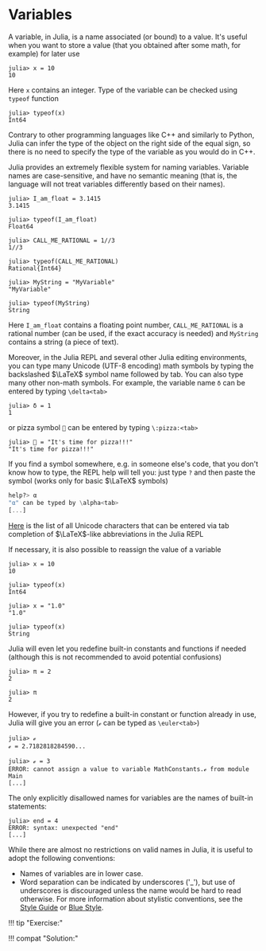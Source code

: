 # Variables

A variable, in Julia, is a name associated (or bound) to a value. It's useful when you want to store a value (that you obtained after some math, for example) for later use

```jldoctest var_declaration
julia> x = 10
10
```

Here `x` contains an integer. Type of the variable can be checked using `typeof` function

```jldoctest var_declaration
julia> typeof(x)
Int64
```

Contrary to other programming languages like C++ and similarly to Python, Julia can infer the type of the object on the right side of the equal sign, so there is no need to specify the type of the variable as you would do in C++.

Julia provides an extremely flexible system for naming variables. Variable names are case-sensitive, and have no semantic meaning (that is, the language will not treat variables differently based on their names).

```jldoctest
julia> I_am_float = 3.1415
3.1415

julia> typeof(I_am_float)
Float64

julia> CALL_ME_RATIONAL = 1//3
1//3

julia> typeof(CALL_ME_RATIONAL)
Rational{Int64}

julia> MyString = "MyVariable"
"MyVariable"

julia> typeof(MyString)
String
```

Here `I_am_float` contains a floating point number, `CALL_ME_RATIONAL` is a rational number (can be used, if the exact accuracy is needed) and `MyString` contains a string (a piece of text).

Moreover, in the Julia REPL and several other Julia editing environments, you can type many Unicode (UTF-8 encoding) math symbols by typing the backslashed $\LaTeX$ symbol name followed by tab. You can also type many other non-math symbols. For example, the variable name `δ` can be entered by typing `\delta<tab>`

```jldoctest
julia> δ = 1
1
```

or pizza symbol `🍕` can be entered by typing `\:pizza:<tab>`

```jldoctest
julia> 🍕 = "It's time for pizza!!!"
"It's time for pizza!!!"
```

If you find a symbol somewhere, e.g. in someone else's code, that you don't know how to type, the REPL help will tell you: just type `?` and then paste the symbol (works only for basic $\LaTeX$ symbols)

```julia
help?> α
"α" can be typed by \alpha<tab>
[...]
```

[Here](https://docs.julialang.org/en/v1/manual/unicode-input/) is the list of all Unicode characters that can be entered via tab completion of $\LaTeX$-like abbreviations in the Julia REPL

If necessary, it is also possible to reassign the value of a variable

```jldoctest
julia> x = 10
10

julia> typeof(x)
Int64

julia> x = "1.0"
"1.0"

julia> typeof(x)
String
```

Julia will even let you redefine built-in constants and functions if needed (although this is not recommended to avoid potential confusions)

```jldoctest
julia> π = 2
2

julia> π
2
```

However, if you try to redefine a built-in constant or function already in use, Julia will give you an error (`ℯ` can be typed as `\euler<tab>`)

```jldoctest
julia> ℯ
ℯ = 2.7182818284590...

julia> ℯ = 3
ERROR: cannot assign a value to variable MathConstants.ℯ from module Main
[...]
```

The only explicitly disallowed names for variables are the names of built-in statements:

```jldoctest
julia> end = 4
ERROR: syntax: unexpected "end"
[...]
```

While there are almost no restrictions on valid names in Julia, it is useful to adopt the following conventions:
- Names of variables are in lower case.
- Word separation can be indicated by underscores ('_'), but use of underscores is discouraged unless the name would be hard to read otherwise.
For more information about stylistic conventions, see the [Style Guide](https://docs.julialang.org/en/v1/manual/style-guide/#Style-Guide-1) or [Blue Style](https://github.com/invenia/BlueStyle).

!!! tip "Exercise:"


!!! compat "Solution:"
